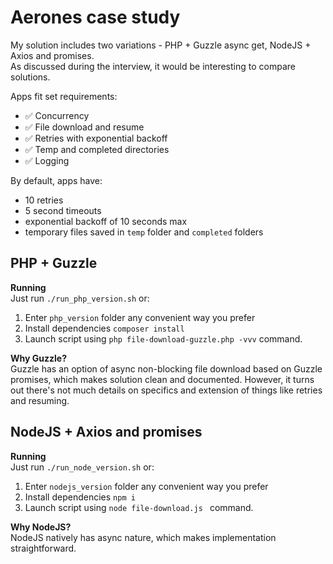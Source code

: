 # Aerones case study

My solution includes two variations - PHP + Guzzle async get, NodeJS + Axios and promises.  
As discussed during the interview, it would be interesting to compare solutions.  

Apps fit set requirements:
- ✅ Concurrency
- ✅ File download and resume
- ✅ Retries with exponential backoff
- ✅ Temp and completed directories
- ✅ Logging  

By default, apps have:
* 10 retries
* 5 second timeouts
* exponential backoff of 10 seconds max
* temporary files saved in `temp` folder and `completed` folders
  
## PHP + Guzzle

**Running**  
Just run `./run_php_version.sh` or:

1. Enter `php_version` folder any convenient way you prefer
2. Install dependencies `composer install` 
3. Launch script using `php file-download-guzzle.php -vvv` command.

**Why Guzzle?**  
Guzzle has an option of async non-blocking file download based on Guzzle promises, which makes solution clean and documented. However, it turns out there's not much details on specifics and extension of things like retries and resuming.

## NodeJS + Axios and promises

**Running**  
Just run `./run_node_version.sh` or:

1. Enter `nodejs_version` folder any convenient way you prefer
2. Install dependencies `npm i`
3. Launch script using `node file-download.js ` command.

**Why NodeJS?**   
NodeJS natively has async nature, which makes implementation straightforward. 